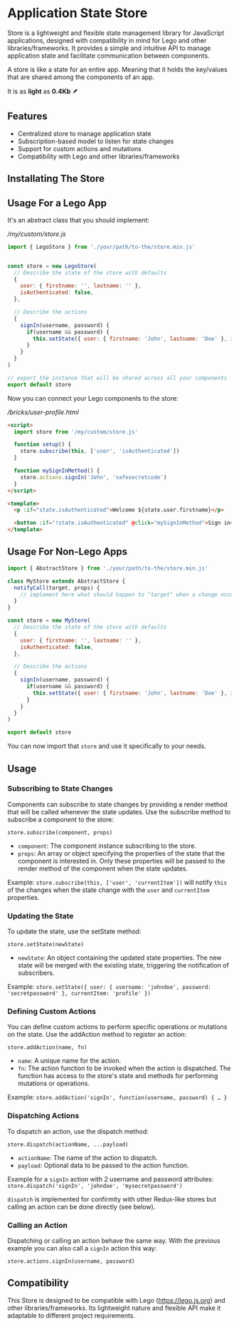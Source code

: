 # Application State Store

Store is a lightweight and flexible state management library for JavaScript applications, designed with compatibility in mind for Lego and other libraries/frameworks. It provides a simple and intuitive API to manage application state and facilitate communication between components.

A store is like a state for an entire app. Meaning that it holds the key/values
that are shared among the components of an app.

It is as **light** as **0.4Kb** 🪶

## Features

- Centralized store to manage application state
- Subscription-based model to listen for state changes
- Support for custom actions and mutations
- Compatibility with Lego and other libraries/frameworks

## Installating The Store

## Usage For a Lego App

It's an abstract class that you should implement:

_/my/custom/store.js_

```javascript
import { LegoStore } from './your/path/to-the/store.min.js'


const store = new LegoStore(
  // Describe the state of the store with defaults
  {
    user: { firstname: '', lastname: '' },
    isAuthenticated: false,
  },

  // Describe the actions
  {
    signIn(username, password) {
      if(username && password) {
        this.setState({ user: { firstname: 'John', lastname: 'Doe' }, isAuthenticated: true })
      }
    }
  }
)

// export the instance that will be shared across all your components
export default store
```

Now you can connect your Lego components to the store:

_/bricks/user-profile.html_

```html
<script>
  import store from '/my/custom/store.js'

  function setup() {
    store.subscribe(this, ['user', 'isAuthenticated'])
  }

  function mySignInMethod() {
    store.actions.signIn('John', 'safesecretcode')
  }
</script>

<template>
  <p :if="state.isAuthenticated">Welcome ${state.user.firstname}</p>

  <button :if="!state.isAuthenticated" @click="mySignInMethod">Sign in</button>
</template>
```

## Usage For Non-Lego Apps

```javascript
import { AbstractStore } from './your/path/to-the/store.min.js'

class MyStore extends AbstractStore {
  notifyCall(target, props) {
    // implement here what should happen to "target" when a change occurs with the "props".
  }
}

const store = new MyStore(
  // Describe the state of the store with defaults
  {
    user: { firstname: '', lastname: '' },
    isAuthenticated: false,
  },

  // Describe the actions
  {
    signIn(username, password) {
      if(username && password) {
        this.setState({ user: { firstname: 'John', lastname: 'Doe' }, isAuthenticated: true })
      }
    }
  }
)

export default store
```

You can now import that `store` and use it specifically to your needs.

## Usage

### Subscribing to State Changes

Components can subscribe to state changes by providing a render method that will be called whenever the state updates. Use the subscribe method to subscribe a component to the store:

```
store.subscribe(component, props)
```

- `component`: The component instance subscribing to the store.
- `props`: An array or object specifying the properties of the state that the component is interested in. Only these properties will be passed to the render method of the component when the state updates.

Example: `store.subscribe(this, ['user', 'currentItem'])` will notify `this` of the changes when the state change with the `user` and `currentItem` properties.

### Updating the State

To update the state, use the setState method:

```
store.setState(newState)
```

- `newState`: An object containing the updated state properties. The new state will be merged with the existing state, triggering the notification of subscribers.

Example: `store.setState({ user: { username: 'johndoe', password: 'secretpassword' }, currentItem: 'profile' })`

### Defining Custom Actions

You can define custom actions to perform specific operations or mutations on the state. Use the addAction method to register an action:

```
store.addAction(name, fn)
```

- `name`: A unique name for the action.
- `fn`: The action function to be invoked when the action is dispatched. The function has access to the store's state and methods for performing mutations or operations.

Example: `store.addAction('signIn', function(username, password) { … }`

### Dispatching Actions

To dispatch an action, use the dispatch method:

```
store.dispatch(actionName, ...payload)
```

- `actionName`: The name of the action to dispatch.
- `payload`: Optional data to be passed to the action function.

Example for a `signIn` action with 2 username and password attributes: `store.dispatch('signIn', 'johndoe', 'mysecretpassword')`

`dispatch` is implemented for confirmity with other Redux-like stores but calling an action can be done directly (see below).

### Calling an Action

Dispatching or calling an action behave the same way.
With the previous example you can also call a `signIn` action this way:

```
store.actions.signIn(username, password)
```

## Compatibility

This Store is designed to be compatible with Lego (https://lego.js.org) and other libraries/frameworks. Its lightweight nature and flexible API make it adaptable to different project requirements.
